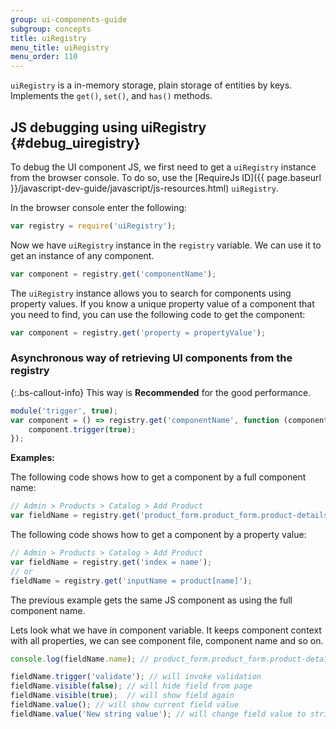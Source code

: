 ```yaml
---
group: ui-components-guide
subgroup: concepts
title: uiRegistry
menu_title: uiRegistry
menu_order: 110
---
```


`uiRegistry` is a in-memory storage, plain storage of entities by keys. Implements the `get()`, `set()`, and `has()` methods.

## JS debugging using uiRegistry {#debug_uiregistry}

To debug the UI component JS, we first need to get a `uiRegistry` instance from the browser console. To do so, use the [RequireJs ID]({{ page.baseurl }}/javascript-dev-guide/javascript/js-resources.html) `uiRegistry`.

In the browser console enter the following:

```js
var registry = require('uiRegistry');
```

Now we have `uiRegistry` instance in the `registry` variable. We can use it to get an instance of any component.

```js
var component = registry.get('componentName');
```

The `uiRegistry` instance allows you to search for components using property values.
If you know a unique property value of a component that you need to find, you can use the following code to get the component:

```js
var component = registry.get('property = propertyValue');
```

### Asynchronous way of retrieving UI components from the registry 

{:.bs-callout-info}
This way is **Recommended** for the good performance.

```js
module('trigger', true);
var component = () => registry.get('componentName', function (component) {
    component.trigger(true);
});
```

**Examples:**

The following code shows how to get a component by a full component name:

```js
// Admin > Products > Catalog > Add Product
var fieldName = registry.get('product_form.product_form.product-details.container_name.name');
```

The following code shows how to get a component by a property value:

```js
// Admin > Products > Catalog > Add Product
var fieldName = registry.get('index = name');
// or
fieldName = registry.get('inputName = product[name]');
```

The previous example gets the same JS component as using the full component name.

Lets look what we have in component variable. It keeps component context with all properties, we can see component file, component name and so on.

```js
console.log(fieldName.name); // product_form.product_form.product-details.container_name.name

fieldName.trigger('validate'); // will invoke validation
fieldName.visible(false); // will hide field from page
fieldName.visible(true);  // will show field again
fieldName.value(); // will show current field value
fieldName.value('New string value'); // will change field value to string 'New string value'
```
